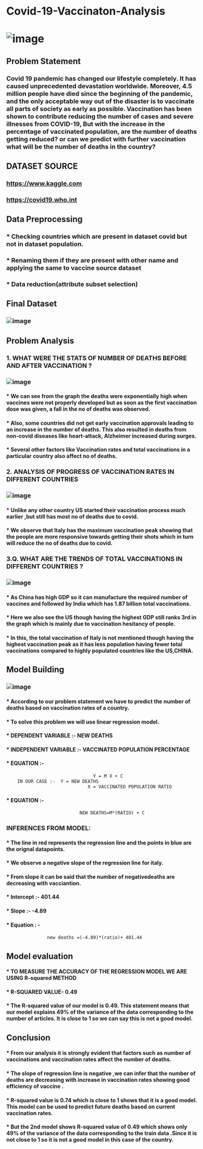 # Covid-19-Vaccinaton-Analysis
# ![image](https://user-images.githubusercontent.com/83581531/218499483-0f55f1c1-8c98-4ef2-854e-b9f1568ed2fb.png)

## Problem Statement
### Covid 19 pandemic has changed our lifestyle completely. It has caused unprecedented devastation worldwide. Moreover, 4.5 million people have died since the beginning of the pandemic, and the only acceptable way out of the disaster is to vaccinate all parts of society as early as possible. Vaccination has been shown to contribute reducing the number of cases and severe illnesses from COVID-19, But with the increase in the percentage of vaccinated population, are the number of deaths getting reduced? or can we predict with further vaccination what will be the number of deaths in the country?






## DATASET SOURCE
### https://www.kaggle.com
### https://covid19.who.int

## Data Preprocessing
### * Checking countries which are present in dataset covid but not in  dataset population. 
### * Renaming them if they are present with other name and applying the same to vaccine source dataset 
### * Data reduction(attribute subset selection)

## Final Dataset
### ![image](https://user-images.githubusercontent.com/83581531/218497469-9d5b0468-e857-476c-b924-2b6f224aeac6.png)

## Problem Analysis
### 1. WHAT WERE THE STATS OF NUMBER OF DEATHS BEFORE AND AFTER VACCINATION ?
### ![image](https://user-images.githubusercontent.com/83581531/218500179-94844cb9-c9f2-420d-a83d-2b2117976762.png)
#### * We can see from the graph the deaths were exponentially high when vaccines were not properly developed but as soon as the first vaccination dose was given, a fall in the no of deaths was observed.
#### * Also, some countries did not get early  vaccination approvals leading to an increase in the number of deaths. This also resulted in deaths from non-covid diseases like heart-attack, Alzheimer increased during surges. 
#### * Several other factors like Vaccination rates and total vaccinations in a particular country  also affect no of deaths.


### 2. ANALYSIS OF PROGRESS OF VACCINATION RATES IN DIFFERENT COUNTRIES
### ![image](https://user-images.githubusercontent.com/83581531/218500767-58c1cc85-05ff-4a67-a215-4b604fc75b4c.png)
#### *  Unlike any other country US started their vaccination process  much earlier ,but still has most no of deaths due to covid.
#### *  We observe that Italy has the maximum vaccination peak showing that the people are more responsive  towards getting their shots which in turn will reduce the no of deaths due to covid.


### 3.Q. WHAT ARE THE TRENDS OF TOTAL VACCINATIONS IN DIFFERENT COUNTRIES ?
### ![image](https://user-images.githubusercontent.com/83581531/218501509-9bbbf2b8-ef92-403b-96fe-758a8c1c4505.png)
#### * As China has high GDP so it can manufacture the required number of vaccines and followed by India which has 1.87 billion total vaccinations. 
#### * Here we also see the US though having the highest GDP still ranks 3rd in the graph which is mainly due to vaccination hesitancy of people. 
#### * In this, the total vaccination of Italy is not mentioned though having the highest vaccination peak as it has less population  having fewer total vaccinations compared to highly populated countries like the US,CHINA.


## Model Building
### ![image](https://user-images.githubusercontent.com/83581531/218502293-7b177332-492a-43ce-a984-fda91cf7de2f.png)

#### * According to our problem statement we have to predict the number of deaths based on vaccination rates of a country.

#### * To solve this problem we will use linear regression model.

#### * DEPENDENT VARIABLE :-     NEW DEATHS 	

#### * INDEPENDENT VARIABLE :-  VACCINATED POPULATION         					       PERCENTAGE 

#### * EQUATION :- 
                                    Y = M X + C
        IN OUR CASE :-  Y = NEW DEATHS 
                                  X = VACCINATED POPULATION RATIO
#### * EQUATION :-
                               NEW DEATHS=M*(RATIO) + C 
                               
                               
                               
### INFERENCES FROM MODEL:
#### * The line in red represents the regression line and the points in blue are the orignal datapoints.
 
#### * We observe a negative slope of the regression line for italy.

#### * From slope it can be said that the number of negativedeaths are decreasing with vacciantion.

#### * Intercept :- 401.44

#### * Slope :- -4.89

#### * Equation : -             
                   new deaths =(-4.89)*(ratio)+ 401.44



## Model evaluation
#### * TO MEASURE THE ACCURACY OF THE REGRESSION MODEL WE ARE USING R-squared METHOD

#### * R-SQUARED VALUE- 0.49

#### * The R-squared value of our model is 0.49. This statement means that our model explains 49% of the variance of the data corresponding to the number of articles. It is close to 1 so we can say this is not a good model.

## Conclusion
#### * From our analysis it is strongly evident that factors such as number of vaccinations and vaccination  rates affect the number of deaths.

#### * The slope of regression line is negative ,we can infer that the number of deaths are decreasing with increase in vaccination rates showing good efficiency  of vaccine .

#### * R-squared value is 0.74 which is close to 1 shows that it is a good model.  This model can be used to predict future deaths based on current vaccination rates.
#### * But the 2nd model shows R-squared value of 0.49 which shows only 49% of the variance of the data corresponding to the train data .Since it is not close to 1 so it is not a good model in this case  of the country.









                               




 










